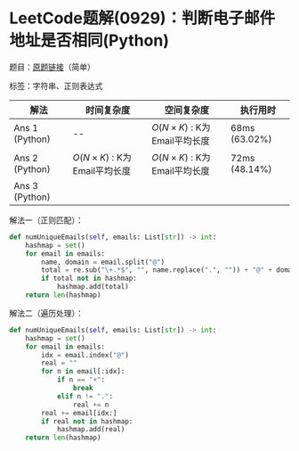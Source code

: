 # LeetCode题解(0929)：判断电子邮件地址是否相同(Python)

题目：[原题链接](https://leetcode-cn.com/problems/unique-email-addresses/)（简单）

标签：字符串、正则表达式

| 解法           | 时间复杂度                  | 空间复杂度                  | 执行用时      |
| -------------- | --------------------------- | --------------------------- | ------------- |
| Ans 1 (Python) | --                          | $O(N×K)$ : K为Email平均长度 | 68ms (63.02%) |
| Ans 2 (Python) | $O(N×K)$ : K为Email平均长度 | $O(N×K)$ : K为Email平均长度 | 72ms (48.14%) |
| Ans 3 (Python) |                             |                             |               |

解法一（正则匹配）：

```python
def numUniqueEmails(self, emails: List[str]) -> int:
    hashmap = set()
    for email in emails:
        name, domain = email.split("@")
        total = re.sub("\+.*$", "", name.replace(".", "")) + "@" + domain
        if total not in hashmap:
            hashmap.add(total)
    return len(hashmap)
```

解法二（遍历处理）：

```python
def numUniqueEmails(self, emails: List[str]) -> int:
    hashmap = set()
    for email in emails:
        idx = email.index("@")
        real = ""
        for n in email[:idx]:
            if n == "+":
                break
            elif n != ".":
                real += n
        real += email[idx:]
        if real not in hashmap:
            hashmap.add(real)
    return len(hashmap)
```